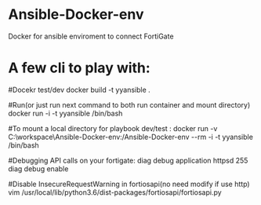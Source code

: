 # Ansible-Docker-env
Docker for ansible enviroment to connect FortiGate

# A few cli to play with:
#Docekr test/dev 
docker build  -t yyansible .

#Run(or just run next command to both run container and mount directory)
docker run -i -t yyansible /bin/bash

#To mount a local directory for playbook dev/test :
docker run -v C:\workspace\Ansible-Docker-env\:/Ansible-Docker-env --rm -i -t yyansible /bin/bash

#Debugging API calls on your fortigate:
diag debug application httpsd 255
diag debug enable

#Disable InsecureRequestWarning in fortiosapi(no need modify if use http)
vim /usr/local/lib/python3.6/dist-packages/fortiosapi/fortiosapi.py  


